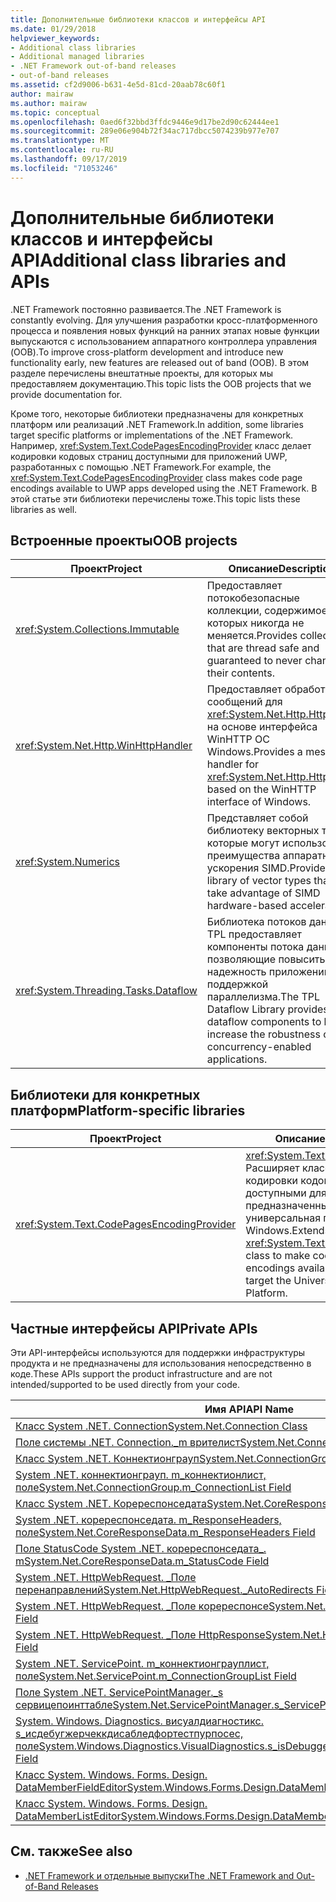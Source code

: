 ```yaml
---
title: Дополнительные библиотеки классов и интерфейсы API
ms.date: 01/29/2018
helpviewer_keywords:
- Additional class libraries
- Additional managed libraries
- .NET Framework out-of-band releases
- out-of-band releases
ms.assetid: cf2d9006-b631-4e5d-81cd-20aab78c60f1
author: mairaw
ms.author: mairaw
ms.topic: conceptual
ms.openlocfilehash: 0aed6f32bbd3ffdc9446e9d17be2d90c62444ee1
ms.sourcegitcommit: 289e06e904b72f34ac717dbcc5074239b977e707
ms.translationtype: MT
ms.contentlocale: ru-RU
ms.lasthandoff: 09/17/2019
ms.locfileid: "71053246"
---
```

# <a name="additional-class-libraries-and-apis"></a><span data-ttu-id="4821a-102">Дополнительные библиотеки классов и интерфейсы API</span><span class="sxs-lookup"><span data-stu-id="4821a-102">Additional class libraries and APIs</span></span>

<span data-ttu-id="4821a-103">.NET Framework постоянно развивается.</span><span class="sxs-lookup"><span data-stu-id="4821a-103">The .NET Framework is constantly evolving.</span></span> <span data-ttu-id="4821a-104">Для улучшения разработки кросс-платформенного процесса и появления новых функций на ранних этапах новые функции выпускаются с использованием аппаратного контроллера управления (OOB).</span><span class="sxs-lookup"><span data-stu-id="4821a-104">To improve cross-platform development and introduce new functionality early, new features are released out of band (OOB).</span></span> <span data-ttu-id="4821a-105">В этом разделе перечислены внештатные проекты, для которых мы предоставляем документацию.</span><span class="sxs-lookup"><span data-stu-id="4821a-105">This topic lists the OOB projects that we provide documentation for.</span></span>  
  
<span data-ttu-id="4821a-106">Кроме того, некоторые библиотеки предназначены для конкретных платформ или реализаций .NET Framework.</span><span class="sxs-lookup"><span data-stu-id="4821a-106">In addition, some libraries target specific platforms or implementations of the .NET Framework.</span></span> <span data-ttu-id="4821a-107">Например, <xref:System.Text.CodePagesEncodingProvider> класс делает кодировки кодовых страниц доступными для приложений UWP, разработанных с помощью .NET Framework.</span><span class="sxs-lookup"><span data-stu-id="4821a-107">For example, the <xref:System.Text.CodePagesEncodingProvider> class makes code page encodings available to UWP apps developed using the .NET Framework.</span></span> <span data-ttu-id="4821a-108">В этой статье эти библиотеки перечислены тоже.</span><span class="sxs-lookup"><span data-stu-id="4821a-108">This topic lists these libraries as well.</span></span>  
  
## <a name="oob-projects"></a><span data-ttu-id="4821a-109">Встроенные проекты</span><span class="sxs-lookup"><span data-stu-id="4821a-109">OOB projects</span></span>
  
| <span data-ttu-id="4821a-110">Проект</span><span class="sxs-lookup"><span data-stu-id="4821a-110">Project</span></span> | <span data-ttu-id="4821a-111">Описание</span><span class="sxs-lookup"><span data-stu-id="4821a-111">Description</span></span> |  
| ------- | ----------- |  
| <xref:System.Collections.Immutable> | <span data-ttu-id="4821a-112">Предоставляет потокобезопасные коллекции, содержимое которых никогда не меняется.</span><span class="sxs-lookup"><span data-stu-id="4821a-112">Provides collections that are thread safe and guaranteed to never change their contents.</span></span> |
| <xref:System.Net.Http.WinHttpHandler> | <span data-ttu-id="4821a-113">Предоставляет обработчик сообщений для <xref:System.Net.Http.HttpClient> на основе интерфейса WinHTTP ОС Windows.</span><span class="sxs-lookup"><span data-stu-id="4821a-113">Provides a message handler for <xref:System.Net.Http.HttpClient> based on the WinHTTP interface of Windows.</span></span> |
| <xref:System.Numerics> | <span data-ttu-id="4821a-114">Представляет собой библиотеку векторных типов, которые могут использовать преимущества аппаратного ускорения SIMD.</span><span class="sxs-lookup"><span data-stu-id="4821a-114">Provides a library of vector types that can take advantage of SIMD hardware-based acceleration.</span></span>| 
| <xref:System.Threading.Tasks.Dataflow> | <span data-ttu-id="4821a-115">Библиотека потоков данных TPL предоставляет компоненты потока данных, позволяющие повысить надежность приложений с поддержкой параллелизма.</span><span class="sxs-lookup"><span data-stu-id="4821a-115">The TPL Dataflow Library provides dataflow components to help increase the robustness of concurrency-enabled applications.</span></span> |  

## <a name="platform-specific-libraries"></a><span data-ttu-id="4821a-116">Библиотеки для конкретных платформ</span><span class="sxs-lookup"><span data-stu-id="4821a-116">Platform-specific libraries</span></span>
  
| <span data-ttu-id="4821a-117">Проект</span><span class="sxs-lookup"><span data-stu-id="4821a-117">Project</span></span> | <span data-ttu-id="4821a-118">Описание</span><span class="sxs-lookup"><span data-stu-id="4821a-118">Description</span></span> |  
| ------- | ----------- |  
| <xref:System.Text.CodePagesEncodingProvider> | <span data-ttu-id="4821a-119"><xref:System.Text.EncodingProvider> Расширяет класс, чтобы сделать кодировки кодовых страниц доступными для приложений, предназначенных для универсальная платформа Windows.</span><span class="sxs-lookup"><span data-stu-id="4821a-119">Extends the <xref:System.Text.EncodingProvider> class to make code page encodings available to apps that target the Universal Windows Platform.</span></span> |  
  
## <a name="private-apis"></a><span data-ttu-id="4821a-120">Частные интерфейсы API</span><span class="sxs-lookup"><span data-stu-id="4821a-120">Private APIs</span></span>  

<span data-ttu-id="4821a-121">Эти API-интерфейсы используются для поддержки инфраструктуры продукта и не предназначены для использования непосредственно в коде.</span><span class="sxs-lookup"><span data-stu-id="4821a-121">These APIs support the product infrastructure and are not intended/supported to be used directly from your code.</span></span>  
  
| <span data-ttu-id="4821a-122">Имя API</span><span class="sxs-lookup"><span data-stu-id="4821a-122">API Name</span></span> |
| -------- |
| [<span data-ttu-id="4821a-123">Класс System .NET. Connection</span><span class="sxs-lookup"><span data-stu-id="4821a-123">System.Net.Connection Class</span></span>](connection.md) |
| [<span data-ttu-id="4821a-124">Поле системы .NET. Connection.\_m врителист</span><span class="sxs-lookup"><span data-stu-id="4821a-124">System.Net.Connection.m\_WriteList Field</span></span>](m_writelist.md) |
| [<span data-ttu-id="4821a-125">Класс System .NET. Коннектионграуп</span><span class="sxs-lookup"><span data-stu-id="4821a-125">System.Net.ConnectionGroup Class</span></span>](connectiongroup.md) |
| [<span data-ttu-id="4821a-126">System .NET. коннектионграуп. m\_коннектионлист, поле</span><span class="sxs-lookup"><span data-stu-id="4821a-126">System.Net.ConnectionGroup.m\_ConnectionList Field</span></span>](m_connectionlist.md) |
| [<span data-ttu-id="4821a-127">Класс System .NET. Коререспонседата</span><span class="sxs-lookup"><span data-stu-id="4821a-127">System.Net.CoreResponseData Class</span></span>](coreresponsedata.md) |
| [<span data-ttu-id="4821a-128">System .NET. коререспонседата. m\_ResponseHeaders, поле</span><span class="sxs-lookup"><span data-stu-id="4821a-128">System.Net.CoreResponseData.m\_ResponseHeaders Field</span></span>](coreresponsedata_m_responseheaders.md) |
| [<span data-ttu-id="4821a-129">Поле StatusCode System .NET. коререспонседата\_. m</span><span class="sxs-lookup"><span data-stu-id="4821a-129">System.Net.CoreResponseData.m\_StatusCode Field</span></span>](coreresponsedata_m_statuscode.md) |
| [<span data-ttu-id="4821a-130">System .NET. HttpWebRequest. \_Поле перенаправлений</span><span class="sxs-lookup"><span data-stu-id="4821a-130">System.Net.HttpWebRequest.\_AutoRedirects Field</span></span>](_autoredirects.md) |
| [<span data-ttu-id="4821a-131">System .NET. HttpWebRequest. \_Поле коререспонсе</span><span class="sxs-lookup"><span data-stu-id="4821a-131">System.Net.HttpWebRequest.\_CoreResponse Field</span></span>](httpwebrequest__coreresponse.md) |
| [<span data-ttu-id="4821a-132">System .NET. HttpWebRequest. \_Поле HttpResponse</span><span class="sxs-lookup"><span data-stu-id="4821a-132">System.Net.HttpWebRequest.\_HttpResponse Field</span></span>](_httpresponse.md) |
| [<span data-ttu-id="4821a-133">System .NET. ServicePoint. m\_коннектионграуплист, поле</span><span class="sxs-lookup"><span data-stu-id="4821a-133">System.Net.ServicePoint.m\_ConnectionGroupList Field</span></span>](m_connectiongrouplist.md) |
| [<span data-ttu-id="4821a-134">Поле System .NET. ServicePointManager.\_s сервицепоинттабле</span><span class="sxs-lookup"><span data-stu-id="4821a-134">System.Net.ServicePointManager.s\_ServicePointTable Field</span></span>](s_servicepointtable.md) |
| [<span data-ttu-id="4821a-135">System. Windows. Diagnostics. висуалдиагностикс. s\_исдебугжерчеккдисабледфортестпурпосес, поле</span><span class="sxs-lookup"><span data-stu-id="4821a-135">System.Windows.Diagnostics.VisualDiagnostics.s\_isDebuggerCheckDisabledForTestPurposes Field</span></span>](s-isdebuggercheckdisabledfortestpurposes-field.md) |
| [<span data-ttu-id="4821a-136">Класс System. Windows. Forms. Design. DataMemberFieldEditor</span><span class="sxs-lookup"><span data-stu-id="4821a-136">System.Windows.Forms.Design.DataMemberFieldEditor Class</span></span>](datamemberfieldeditor-class.md) |
| [<span data-ttu-id="4821a-137">Класс System. Windows. Forms. Design. DataMemberListEditor</span><span class="sxs-lookup"><span data-stu-id="4821a-137">System.Windows.Forms.Design.DataMemberListEditor Class</span></span>](datamemberlisteditor-class.md) |
  
## <a name="see-also"></a><span data-ttu-id="4821a-138">См. также</span><span class="sxs-lookup"><span data-stu-id="4821a-138">See also</span></span>

- [<span data-ttu-id="4821a-139">.NET Framework и отдельные выпуски</span><span class="sxs-lookup"><span data-stu-id="4821a-139">The .NET Framework and Out-of-Band Releases</span></span>](../get-started/the-net-framework-and-out-of-band-releases.md)
